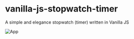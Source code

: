 # vanilla-js-stopwatch-timer
A simple and elegance stopwatch (timer) written in Vanilla JS

![App](assets/DEMO.gif)
